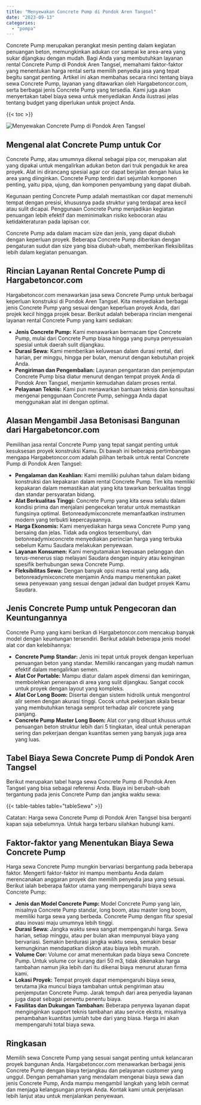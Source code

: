 ```yaml
---
title: "Menyewakan Concrete Pump di Pondok Aren Tangsel"
date: "2023-09-13"
categories: 
  - "pompa"
---
```




Concrete Pump merupakan perangkat mesin penting dalam kegiatan penuangan beton, memungkinkan adukan cor sampai ke area-area yang sukar dijangkau dengan mudah. Bagi Anda yang membutuhkan layanan rental Concrete Pump di Pondok Aren Tangsel, memahami faktor-faktor yang menentukan harga rental serta memilih penyedia jasa yang tepat begitu sangat penting. Artikel ini akan membahas secara rinci tentang biaya sewa Concrete Pump, layanan yang ditawarkan oleh Hargabetoncor.com, serta berbagai jenis Concrete Pump yang tersedia. Kami juga akan menyertakan tabel biaya sewa untuk menyediakan Anda ilustrasi jelas tentang budget yang diperlukan untuk project Anda.

{{< toc >}}

![Menyewakan Concrete Pump di Pondok Aren Tangsel](https://hargareadymixid.github.io/pompa/concrete-pump%20(29).png)

## Mengenal alat Concrete Pump untuk Cor

Concrete Pump, atau umumnya dikenal sebagai pipa cor, merupakan alat yang dipakai untuk mengalirkan adukan beton dari truk pengaduk ke area proyek. Alat ini dirancang spesial agar cor dapat berjalan dengan halus ke area yang diinginkan. Concrete Pump terdiri dari sejumlah komponen penting, yaitu pipa, ujung, dan komponen penyambung yang dapat diubah.

Kegunaan penting Concrete Pump adalah memastikan cor dapat memenuhi tempat dengan presisi, khususnya pada struktur yang terdapat area kecil atau sulit dicapai. Penggunaan Concrete Pump menjadikan kegiatan penuangan lebih efektif dan meminimalkan risiko kebocoran atau ketidakteraturan pada lapisan cor.

Concrete Pump ada dalam macam size dan jenis, yang dapat diubah dengan keperluan proyek. Beberapa Concrete Pump diberikan dengan pengaturan sudut dan size yang bisa diubah-ubah, memberikan fleksibilitas lebih dalam kegiatan penuangan.

## Rincian Layanan Rental Concrete Pump di Hargabetoncor.com

Hargabetoncor.com menawarkan jasa sewa Concrete Pump untuk berbagai keperluan konstruksi di Pondok Aren Tangsel. Kita menyediakan berbagai jenis Concrete Pump yang sesuai dengan keperluan proyek Anda, dari projek kecil hingga projek besar. Berikut adalah beberapa rincian mengenai layanan rental Concrete Pump yang kami sediakan:

- **Jenis Concrete Pump:** Kami menawarkan bermacam tipe Concrete Pump, mulai dari Concrete Pump biasa hingga yang punya penyesuaian spesial untuk daerah sulit dijangkau.
- **Durasi Sewa:** Kami memberikan keluwesan dalam durasi rental, dari harian, per minggu, hingga per bulan, menurut dengan kebutuhan projek Anda.
- **Pengiriman dan Pengembalian:** Layanan pengantaran dan penjemputan Concrete Pump bisa diatur menurut dengan tempat proyek Anda di Pondok Aren Tangsel, menjamin kemudahan dalam proses rental.
- **Pelayanan Teknis:** Kami pun menawarkan bantuan teknis dan konsultasi mengenai penggunaan Concrete Pump, sehingga Anda dapat menggunakan alat ini dengan optimal.

## Alasan Mengambil Jasa Betonisasi Bangunan dari Hargabetoncor.com

Pemilihan jasa rental Concrete Pump yang tepat sangat penting untuk kesuksesan proyek konstruksi Kamu. Di bawah ini beberapa pertimbangan mengapa Hargabetoncor.com adalah pilihan terbaik untuk rental Concrete Pump di Pondok Aren Tangsel:

- **Pengalaman dan Keahlian:** Kami memiliki puluhan tahun dalam bidang konstruksi dan kepakaran dalam rental Concrete Pump. Tim kita memiliki kepakaran dalam memastikan alat yang kita tawarkan berkualitas tinggi dan standar persyaratan bidang.
- **Alat Berkualitas Tinggi:** Concrete Pump yang kita sewa selalu dalam kondisi prima dan menjalani pengecekan teratur untuk memastikan fungsinya optimal. Betonreadymixconcrete memanfaatkan instrumen modern yang terbukti kepercayaannya.
- **Harga Ekonomis:** Kami menyediakan harga sewa Concrete Pump yang bersaing dan jelas. Tidak ada ongkos tersembunyi, dan betonreadymixconcrete menyediakan perincian harga yang terbuka sebelum Kamu Saudara melakukan penyewaan.
- **Layanan Konsumen:** Kami mengutamakan kepuasan pelanggan dan terus-menerus siap melayani Saudara dengan inquiry atau keinginan spesifik berhubungan sewa Concrete Pump.
- **Fleksibilitas Sewa:** Dengan banyak opsi masa rental yang ada, betonreadymixconcrete menjamin Anda mampu menentukan paket sewa penyewaan yang sesuai dengan jadwal dan budget proyek Kamu Saudara.

## Jenis Concrete Pump untuk Pengecoran dan Keuntungannya

Concrete Pump yang kami berikan di Hargabetoncor.com mencakup banyak model dengan keuntungan tersendiri. Berikut adalah beberapa jenis model alat cor dan kelebihannya:

- **Concrete Pump Standar:** Jenis ini tepat untuk proyek dengan keperluan penuangan beton yang standar. Memiliki rancangan yang mudah namun efektif dalam mengalirkan semen.
- **Alat Cor Portable:** Mampu diatur dalam aspek dimensi dan kemiringan, membolehkan penerapan di area yang sulit dijangkau. Sangat cocok untuk proyek dengan layout yang kompleks.
- **Alat Cor Long Boom:** Disertai dengan sistem hidrolik untuk mengontrol alir semen dengan akurasi tinggi. Cocok untuk pekerjaan skala besar yang membutuhkan tenaga semprot terhadap alir concrete yang panjang.
- **Concrete Pump Master Long Boom:** Alat cor yang dibuat khusus untuk penuangan beton struktur lebih dari 5 tingkatan, ideal untuk penerapan sering dan pekerjaan dengan kuantitas semen yang banyak juga area yang luas.

## Tabel Biaya Sewa Concrete Pump di Pondok Aren Tangsel

Berikut merupakan tabel harga sewa Concrete Pump di Pondok Aren Tangsel yang bisa sebagai referensi Anda. Biaya ini berubah-ubah tergantung pada jenis Concrete Pump dan jangka waktu sewa:

{{< table-tables table="tableSewa" >}}

Catatan: Harga sewa Concrete Pump di Pondok Aren Tangsel bisa berganti kapan saja sebelumnya. Untuk harga terbaru silahkan hubungi kami.

## Faktor-faktor yang Menentukan Biaya Sewa Concrete Pump

Harga sewa Concrete Pump mungkin bervariasi bergantung pada beberapa faktor. Mengerti faktor-faktor ini mampu membantu Anda dalam merencanakan anggaran proyek dan memilih penyedia jasa yang sesuai. Berikut ialah beberapa faktor utama yang mempengaruhi biaya sewa Concrete Pump:

- **Jenis dan Model Concrete Pump:** Model Concrete Pump yang lain, misalnya Concrete Pump standar, long boom, atau master long boom, memiliki harga sewa yang berbeda. Concrete Pump dengan fitur spesial atau inovasi maju umumnya lebih tinggi.
- **Durasi Sewa:** Jangka waktu sewa sangat mempengaruhi harga. Sewa harian, setiap minggu, atau per bulan akan mempunyai biaya yang bervariasi. Semakin berdurasi jangka waktu sewa, semakin besar kemungkinan mendapatkan diskon atau biaya lebih murah.
- **Volume Cor:** Volume cor amat menentukan pada biaya sewa Concrete Pump. Untuk volume cor kurang dari 50 m3, tidak dikenakan harga tambahan namun jika lebih dari itu dikenai biaya menurut aturan firma kami.
- **Lokasi Proyek:** Tempat proyek dapat mempengaruhi biaya sewa, terutama jika muncul biaya tambahan untuk pengiriman atau penjemputan Concrete Pump. Jarak tempuh dari area penyedia layanan juga dapat sebagai penentu penentu biaya.
- **Fasilitas dan Dukungan Tambahan:** Beberapa penyewa layanan dapat menginginkan support teknis tambahan atau service ekstra, misalnya penambahan kuantitas jumlah tube dari yang biasa. Harga ini akan mempengaruhi total biaya sewa.

## Ringkasan

Memilih sewa Concrete Pump yang sesuai sangat penting untuk kelancaran proyek bangunan Anda. Hargabetoncor.com menawarkan berbagai jenis Concrete Pump dengan biaya terjangkau dan pelayanan customer yang unggul. Dengan pemahaman yang mendalam mengenai biaya sewa dan jenis Concrete Pump, Anda mampu mengambil langkah yang lebih cermat dan menjaga kelangsungan proyek Anda. Kontak kami untuk penjelasan lebih lanjut atau untuk menjalankan penyewaan.
